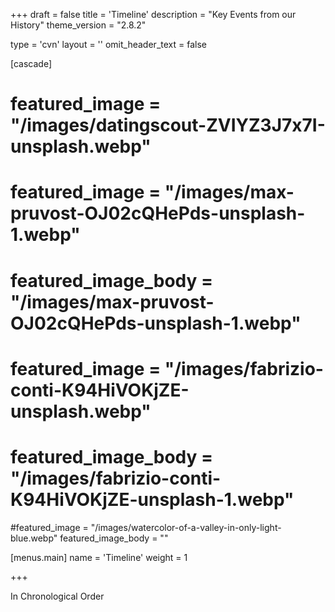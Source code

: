 +++
draft = false
title = 'Timeline'
description = "Key Events from our History"
theme_version = "2.8.2"

type = 'cvn'
layout = ''
omit_header_text = false

[cascade]
# featured_image = "/images/datingscout-ZVIYZ3J7x7I-unsplash.webp"
# featured_image = "/images/max-pruvost-OJ02cQHePds-unsplash-1.webp"
# featured_image_body = "/images/max-pruvost-OJ02cQHePds-unsplash-1.webp"
# featured_image = "/images/fabrizio-conti-K94HiVOKjZE-unsplash.webp"
# featured_image_body = "/images/fabrizio-conti-K94HiVOKjZE-unsplash-1.webp"
#featured_image = "/images/watercolor-of-a-valley-in-only-light-blue.webp"
featured_image_body = ""

[menus.main]
  name = 'Timeline'
  weight = 1

+++

In Chronological Order


